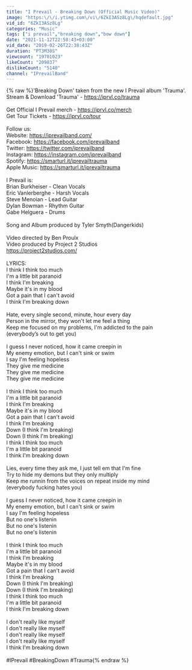 ```yaml
---
title: "I Prevail - Breaking Down (Official Music Video)"
image: "https:\/\/i.ytimg.com\/vi\/6ZkI3ASz8Lg\/hqdefault.jpg"
vid_id: "6ZkI3ASz8Lg"
categories: "Music"
tags: ["i prevail","breaking down","bow down"]
date: "2021-11-12T22:58:43+03:00"
vid_date: "2019-02-26T22:38:43Z"
duration: "PT3M38S"
viewcount: "19701023"
likeCount: "209837"
dislikeCount: "5140"
channel: "IPrevailBand"
---
```

{% raw %}'Breaking Down' taken from the new I Prevail album 'Trauma'.  <br />Stream &amp; Download 'Trauma' - <a rel="nofollow" target="blank" href="https://iprvl.co/trauma">https://iprvl.co/trauma</a><br /><br />Get Official I Prevail merch - <a rel="nofollow" target="blank" href="https://iprvl.co/merch">https://iprvl.co/merch</a><br />Get Tour Tickets - <a rel="nofollow" target="blank" href="https://iprvl.co/tour">https://iprvl.co/tour</a><br /><br />Follow us:<br />Website: <a rel="nofollow" target="blank" href="https://iprevailband.com/">https://iprevailband.com/</a><br />Facebook: <a rel="nofollow" target="blank" href="https://facebook.com/iprevailband">https://facebook.com/iprevailband</a><br />Twitter: <a rel="nofollow" target="blank" href="https://twitter.com/iprevailband">https://twitter.com/iprevailband</a><br />Instagram: <a rel="nofollow" target="blank" href="https://instagram.com/iprevailband">https://instagram.com/iprevailband</a><br />Spotify: <a rel="nofollow" target="blank" href="https://smarturl.it/iprevailtrauma">https://smarturl.it/iprevailtrauma</a><br />Apple Music: <a rel="nofollow" target="blank" href="https://smarturl.it/iprevailtrauma">https://smarturl.it/iprevailtrauma</a><br /><br />I Prevail is:<br />Brian Burkheiser - Clean Vocals<br />Eric Vanlerberghe - Harsh Vocals<br />Steve Menoian - Lead Guitar<br />Dylan Bowman - Rhythm Guitar <br />Gabe Helguera - Drums<br /><br />Song and Album produced by Tyler Smyth(Dangerkids)<br /><br />Video directed by Ben Proulx<br />Video produced by Project 2 Studios <br /><a rel="nofollow" target="blank" href="https://project2studios.com/">https://project2studios.com/</a><br /><br />LYRICS:<br />I think I think too much<br />I'm a little bit paranoid<br />I think I'm breaking<br />Maybe it's in my blood<br />Got a pain that I can't avoid<br />I think I'm breaking down<br /><br />Hate, every single second, minute, hour every day<br />Person in the mirror, they won't let me feel a thing<br />Keep me focused on my problems, I'm addicted to the pain<br />(everybody’s out to get you)<br /><br />I guess I never noticed, how it came creepin in<br />My enemy emotion, but I can't sink or swim<br />I say I'm feeling hopeless<br />They give me medicine<br />They give me medicine<br />They give me medicine<br /><br />I think I think too much<br />I'm a little bit paranoid<br />I think I'm breaking<br />Maybe it's in my blood<br />Got a pain that I can't avoid<br />I think I'm breaking <br />Down (I think I'm breaking)<br />Down (I think I'm breaking)<br />I think I think too much<br />I'm a little bit paranoid<br />I think I'm breaking down<br /><br />Lies, every time they ask me, I just tell em that I'm fine<br />Try to hide my demons but they only multiply<br />Keep me runnin from the voices on repeat inside my mind<br />(everybody fucking hates you)<br /><br />I guess I never noticed, how it came creepin in<br />My enemy emotion, but I can't sink or swim<br />I say I'm feeling hopeless<br />But no one's listenin<br />But no one's listenin<br />But no one's listenin <br /><br />I think I think too much<br />I'm a little bit paranoid<br />I think I'm breaking<br />Maybe it's in my blood<br />Got a pain that I can't avoid<br />I think I'm breaking <br />Down (I think I'm breaking)<br />Down (I think I'm breaking)<br />I think I think too much<br />I'm a little bit paranoid<br />I think I'm breaking down<br /><br />I don't really like myself<br />I don't really like myself<br />I don't really like myself<br />I don't really like myself<br />I think I'm breaking down<br /><br />#IPrevail #BreakingDown #Trauma{% endraw %}
